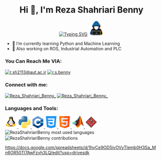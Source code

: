 <h1 align="center">Hi 👋, I'm Reza Shahriari Benny </h1>
<p align="center"><a href ="https://git.io/typing-svg"><img src="https://readme-typing-svg.demolab.com?font=Fira+Code&pause=1000&width=435&lines=Eager+to+collaborate+with+you+;I'm+a+programming+lover;A+Control-Science+Engineer+;Just+graduated+Electrical+Engineer" alt="Typing SVG" /></a>
<picture><img src = "https://github.com/0xAbdulKhalid/0xAbdulKhalid/raw/main/assets/mdImages/about_me.gif" width = 50px></picture> 
  
- 🌱 I’m currently learning Python and Machine Learning
- 🔭 Also working on ROS, Industrial Automation and PLC

<h3 align="left">You Can Reach Me VIA:</h3>
<p align="left">
<a href="mailto:r.sh2113@gmail.com" target="blank"><img align="center" src="https://upload.wikimedia.org/wikipedia/commons/7/7e/Gmail_icon_%282020%29.svg" alt="r.sh2113@aut.ac.ir" height="35" width="35" /></a>
<a href="https://t.me/breachable1" target="blank"><img align="center" src="https://upload.wikimedia.org/wikipedia/commons/8/83/Telegram_2019_Logo.svg" alt="r.s.benny" height="35" width="35" /></a>
</p>

<h3 align="left">Connect with me:</h3>
<p align="left">
<a href="https://instagram.com/r.s.benny" target="blank"><img align="center" src="https://raw.githubusercontent.com/rahuldkjain/github-profile-readme-generator/master/src/images/icons/Social/instagram.svg" alt="Reza_Shahriari_Benny_" height="30" width="40" /></a>
<a href="https://www.linkedin.com/in/reza-shahriari-benny/" target="blank"><img align="center" src="https://upload.wikimedia.org/wikipedia/commons/8/81/LinkedIn_icon.svg" alt="Reza_Shahriari_Benny_" height="30" width="40"/></a>
</p>

<!-- Tools and Languages -->
<h3 align="left">Languages and Tools:</h3>
<div align="left">
<!-- OS -->
<!-- linux -->
<a href="https://www.linux.org/" target="_blank"> <img src="./images/Languages-Tools-images/Linux.svg" alt="Linux" width="40" height="40"/> </a>
<!-- Languages -->
<!-- python -->
<a href="https://www.python.org" target="_blank"> <img src="./images/Languages-Tools-images/Python.png" alt="Python" width="40" height="40"/> </a>
<!-- CPP -->
<a href="https://www.w3schools.com/cpp/" target="_blank"> <img src="./images/Languages-Tools-images/CPP.png" alt="CPP" width="40" height="40"/> </a>
<!-- CSS -->
<a href="https://www.w3schools.com/css/" target="_blank"> <img src="./images/Languages-Tools-images/CSS.png" alt="CSS" width="40" height="40"/> </a>
<!-- HTML -->
<a href="https://www.w3schools.com/html/" target="_blank"> <img src="./images/Languages-Tools-images/HTML.png" alt="HTML" width="40" height="40"/> </a>
<!-- Matalb -->
<a href="https://www.mathworks.com/" target="_blank"> <img src="./images/Languages-Tools-images/Matlab.png" alt="MATLAB" width="40" height="40"/> </a>
<!-- Git -->
<a href="https://git-scm.com/" target="_blank"> <img src="./images/Languages-Tools-images/Git.png" alt="Git" width="40" height="40"/></a>

</div>

<!-- Github Stats -->
<div>
  <img width="41%" align="center" src="https://github-readme-stats.vercel.app/api/top-langs/?username=RezaShahriariBenny&theme=vue-dark&show_icons=true&locale=en&layout=compact&hide_border=true" alt="RezaShahriariBenny most used languages" />
  <img width="57%" align="center" src="https://github-readme-streak-stats.herokuapp.com/?user=RezaShahriariBenny&theme=vue-dark&hide_border=true" alt="RezaShahriariBenny contributions" />
</div>


<!---
RezaShahriariBenny/RezaShahriariBenny is a ✨ special ✨ repository because its `README.md` (this file) appears on your GitHub profile.
You can click the Preview link to take a look at your changes.
--->

https://docs.google.com/spreadsheets/d/1hyCe9OD5ivOVyTlemb0H3Sa_Mn6OR50Tl7AwFzvh3LQ/edit?usp=drivesdk
